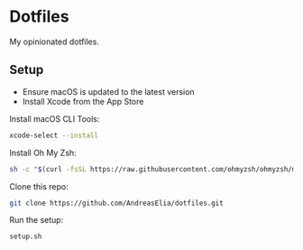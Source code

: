 # Dotfiles

My opinionated dotfiles.

## Setup

- Ensure macOS is updated to the latest version
- Install Xcode from the App Store

Install macOS CLI Tools:

```bash
xcode-select --install
```

Install Oh My Zsh:

```bash
sh -c "$(curl -fsSL https://raw.githubusercontent.com/ohmyzsh/ohmyzsh/master/tools/install.sh)"
```

Clone this repo:

```bash
git clone https://github.com/AndreasElia/dotfiles.git
```

Run the setup:
```bash
setup.sh
```
